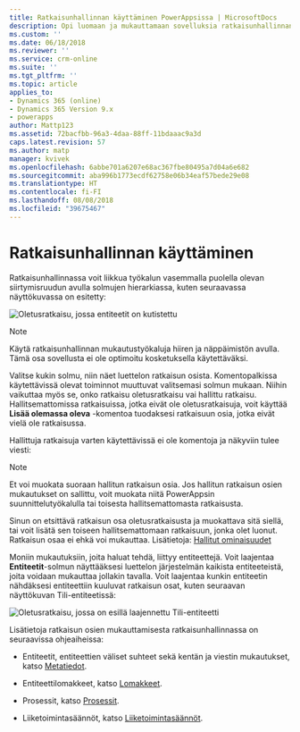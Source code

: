 ```yaml
---
title: Ratkaisunhallinnan käyttäminen PowerAppsissa | MicrosoftDocs
description: Opi luomaan ja mukauttamaan sovelluksia ratkaisunhallinnan avulla
ms.custom: ''
ms.date: 06/18/2018
ms.reviewer: ''
ms.service: crm-online
ms.suite: ''
ms.tgt_pltfrm: ''
ms.topic: article
applies_to:
- Dynamics 365 (online)
- Dynamics 365 Version 9.x
- powerapps
author: Mattp123
ms.assetid: 72bacfbb-96a3-4daa-88ff-11bdaaac9a3d
caps.latest.revision: 57
ms.author: matp
manager: kvivek
ms.openlocfilehash: 6abbe701a6207e68ac367fbe80495a7d04a6e682
ms.sourcegitcommit: aba996b1773ecdf62758e06b34eaf57bede29e08
ms.translationtype: HT
ms.contentlocale: fi-FI
ms.lasthandoff: 08/08/2018
ms.locfileid: "39675467"
---
```

# <a name="use-the-solution-explorer"></a>Ratkaisunhallinnan käyttäminen

 Ratkaisunhallinnassa voit liikkua työkalun vasemmalla puolella olevan siirtymisruudun avulla solmujen hierarkiassa, kuten seuraavassa näyttökuvassa on esitetty:  
  
 ![Oletusratkaisu, jossa entiteetit on kutistettu](media/crm-itpro-cust-defaultsolutionentitiescollapsed.PNG "Oletusratkaisu, jossa entiteetit on kutistettu")  
  
> [!NOTE]
>  Käytä ratkaisunhallinnan mukautustyökaluja hiiren ja näppäimistön avulla. Tämä osa sovellusta ei ole optimoitu kosketuksella käytettäväksi.  
  
 Valitse kukin solmu, niin näet luettelon ratkaisun osista. Komentopalkissa käytettävissä olevat toiminnot muuttuvat valitsemasi solmun mukaan. Niihin vaikuttaa myös se, onko ratkaisu oletusratkaisu vai hallittu ratkaisu. Hallitsemattomissa ratkaisuissa, jotka eivät ole oletusratkaisuja, voit käyttää **Lisää olemassa oleva** -komentoa tuodaksesi ratkaisuun osia, jotka eivät vielä ole ratkaisussa.  
  
Hallittuja ratkaisuja varten käytettävissä ei ole komentoja ja näkyviin tulee viesti:  

> [!NOTE]
> Et voi muokata suoraan hallitun ratkaisun osia. Jos hallitun ratkaisun osien mukautukset on sallittu, voit muokata niitä PowerAppsin suunnittelutyökalulla tai toisesta hallitsemattomasta ratkaisusta.    
  
 Sinun on etsittävä ratkaisun osa oletusratkaisusta ja muokattava sitä siellä, tai voit lisätä sen toiseen hallitsemattomaan ratkaisuun, jonka olet luonut. Ratkaisun osaa ei ehkä voi mukauttaa. Lisätietoja: [Hallitut ominaisuudet](solutions-overview.md#managed-properties)
  
 Moniin mukautuksiin, joita haluat tehdä, liittyy entiteettejä. Voit laajentaa **Entiteetit**-solmun näyttääksesi luettelon järjestelmän kaikista entiteeteistä, joita voidaan mukauttaa jollakin tavalla. Voit laajentaa kunkin entiteetin nähdäksesi entiteettiin kuuluvat ratkaisun osat, kuten seuraavan näyttökuvan Tili-entiteetissä:  
  
 ![Oletusratkaisu, jossa on esillä laajennettu Tili-entiteetti](media/crm-itpro-cust-defaultsolution.PNG "Oletusratkaisu, jossa on esillä laajennettu Tili-entiteetti")  
  
 Lisätietoja ratkaisun osien mukauttamisesta ratkaisunhallinnassa on seuraavissa ohjeaiheissa:  
  
-   Entiteetit, entiteettien väliset suhteet sekä kentän ja viestin mukautukset, katso [Metatiedot](create-edit-metadata.md).  
  
-   Entiteettilomakkeet, katso [Lomakkeet](../model-driven-apps/create-design-forms.md).  
  
-   Prosessit, katso [Prosessit](../model-driven-apps/guide-staff-through-common-tasks-processes.md).  
  
-   Liiketoimintasäännöt, katso [Liiketoimintasäännöt](../model-driven-apps/create-business-rules-recommendations-apply-logic-form.md).  

